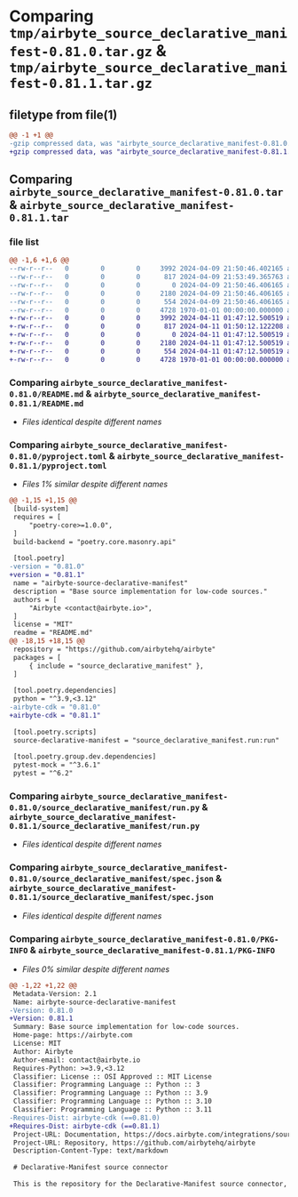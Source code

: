 # Comparing `tmp/airbyte_source_declarative_manifest-0.81.0.tar.gz` & `tmp/airbyte_source_declarative_manifest-0.81.1.tar.gz`

## filetype from file(1)

```diff
@@ -1 +1 @@
-gzip compressed data, was "airbyte_source_declarative_manifest-0.81.0.tar", max compression
+gzip compressed data, was "airbyte_source_declarative_manifest-0.81.1.tar", max compression
```

## Comparing `airbyte_source_declarative_manifest-0.81.0.tar` & `airbyte_source_declarative_manifest-0.81.1.tar`

### file list

```diff
@@ -1,6 +1,6 @@
--rw-r--r--   0        0        0     3992 2024-04-09 21:50:46.402165 airbyte_source_declarative_manifest-0.81.0/README.md
--rw-r--r--   0        0        0      817 2024-04-09 21:53:49.365763 airbyte_source_declarative_manifest-0.81.0/pyproject.toml
--rw-r--r--   0        0        0        0 2024-04-09 21:50:46.406165 airbyte_source_declarative_manifest-0.81.0/source_declarative_manifest/__init__.py
--rw-r--r--   0        0        0     2180 2024-04-09 21:50:46.406165 airbyte_source_declarative_manifest-0.81.0/source_declarative_manifest/run.py
--rw-r--r--   0        0        0      554 2024-04-09 21:50:46.406165 airbyte_source_declarative_manifest-0.81.0/source_declarative_manifest/spec.json
--rw-r--r--   0        0        0     4728 1970-01-01 00:00:00.000000 airbyte_source_declarative_manifest-0.81.0/PKG-INFO
+-rw-r--r--   0        0        0     3992 2024-04-11 01:47:12.500519 airbyte_source_declarative_manifest-0.81.1/README.md
+-rw-r--r--   0        0        0      817 2024-04-11 01:50:12.122208 airbyte_source_declarative_manifest-0.81.1/pyproject.toml
+-rw-r--r--   0        0        0        0 2024-04-11 01:47:12.500519 airbyte_source_declarative_manifest-0.81.1/source_declarative_manifest/__init__.py
+-rw-r--r--   0        0        0     2180 2024-04-11 01:47:12.500519 airbyte_source_declarative_manifest-0.81.1/source_declarative_manifest/run.py
+-rw-r--r--   0        0        0      554 2024-04-11 01:47:12.500519 airbyte_source_declarative_manifest-0.81.1/source_declarative_manifest/spec.json
+-rw-r--r--   0        0        0     4728 1970-01-01 00:00:00.000000 airbyte_source_declarative_manifest-0.81.1/PKG-INFO
```

### Comparing `airbyte_source_declarative_manifest-0.81.0/README.md` & `airbyte_source_declarative_manifest-0.81.1/README.md`

 * *Files identical despite different names*

### Comparing `airbyte_source_declarative_manifest-0.81.0/pyproject.toml` & `airbyte_source_declarative_manifest-0.81.1/pyproject.toml`

 * *Files 1% similar despite different names*

```diff
@@ -1,15 +1,15 @@
 [build-system]
 requires = [
     "poetry-core>=1.0.0",
 ]
 build-backend = "poetry.core.masonry.api"
 
 [tool.poetry]
-version = "0.81.0"
+version = "0.81.1"
 name = "airbyte-source-declarative-manifest"
 description = "Base source implementation for low-code sources."
 authors = [
     "Airbyte <contact@airbyte.io>",
 ]
 license = "MIT"
 readme = "README.md"
@@ -18,15 +18,15 @@
 repository = "https://github.com/airbytehq/airbyte"
 packages = [
     { include = "source_declarative_manifest" },
 ]
 
 [tool.poetry.dependencies]
 python = "^3.9,<3.12"
-airbyte-cdk = "0.81.0"
+airbyte-cdk = "0.81.1"
 
 [tool.poetry.scripts]
 source-declarative-manifest = "source_declarative_manifest.run:run"
 
 [tool.poetry.group.dev.dependencies]
 pytest-mock = "^3.6.1"
 pytest = "^6.2"
```

### Comparing `airbyte_source_declarative_manifest-0.81.0/source_declarative_manifest/run.py` & `airbyte_source_declarative_manifest-0.81.1/source_declarative_manifest/run.py`

 * *Files identical despite different names*

### Comparing `airbyte_source_declarative_manifest-0.81.0/source_declarative_manifest/spec.json` & `airbyte_source_declarative_manifest-0.81.1/source_declarative_manifest/spec.json`

 * *Files identical despite different names*

### Comparing `airbyte_source_declarative_manifest-0.81.0/PKG-INFO` & `airbyte_source_declarative_manifest-0.81.1/PKG-INFO`

 * *Files 0% similar despite different names*

```diff
@@ -1,22 +1,22 @@
 Metadata-Version: 2.1
 Name: airbyte-source-declarative-manifest
-Version: 0.81.0
+Version: 0.81.1
 Summary: Base source implementation for low-code sources.
 Home-page: https://airbyte.com
 License: MIT
 Author: Airbyte
 Author-email: contact@airbyte.io
 Requires-Python: >=3.9,<3.12
 Classifier: License :: OSI Approved :: MIT License
 Classifier: Programming Language :: Python :: 3
 Classifier: Programming Language :: Python :: 3.9
 Classifier: Programming Language :: Python :: 3.10
 Classifier: Programming Language :: Python :: 3.11
-Requires-Dist: airbyte-cdk (==0.81.0)
+Requires-Dist: airbyte-cdk (==0.81.1)
 Project-URL: Documentation, https://docs.airbyte.com/integrations/sources/low-code
 Project-URL: Repository, https://github.com/airbytehq/airbyte
 Description-Content-Type: text/markdown
 
 # Declarative-Manifest source connector
 
 This is the repository for the Declarative-Manifest source connector, written in Python.
```

